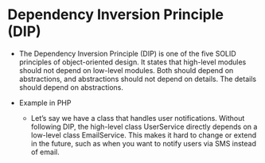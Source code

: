 # Dependency Inversion Principle (DIP)

- The Dependency Inversion Principle (DIP) is one of the five SOLID principles of object-oriented design. It states that high-level modules should not depend on low-level modules. Both should depend on abstractions, and abstractions should not depend on details. The details should depend on abstractions.

- Example in PHP
  - Let’s say we have a class that handles user notifications. Without following DIP, the high-level class UserService directly depends on a low-level class EmailService. This makes it hard to change or extend in the future, such as when you want to notify users via SMS instead of email.

